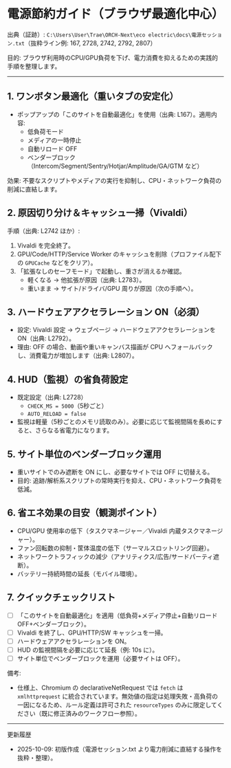 # 電源節約ガイド（ブラウザ最適化中心）

出典（証跡）: `C:\Users\User\Trae\ORCH-Next\eco electric\docs\電源セッション.txt`（抜粋ライン例: 167, 2728, 2742, 2792, 2807）

目的: ブラウザ利用時のCPU/GPU負荷を下げ、電力消費を抑えるための実践的手順を整理します。

---

## 1. ワンボタン最適化（重いタブの安定化）
- ポップアップの「このサイトを自動最適化」を使用（出典: L167）。適用内容:
  - 低負荷モード
  - メディアの一時停止
  - 自動リロード OFF
  - ベンダーブロック（Intercom/Segment/Sentry/Hotjar/Amplitude/GA/GTM など）

効果: 不要なスクリプトやメディアの実行を抑制し、CPU・ネットワーク負荷の削減に直結します。

## 2. 原因切り分け＆キャッシュ一掃（Vivaldi）
手順（出典: L2742 ほか）:
1) Vivaldi を完全終了。
2) GPU/Code/HTTP/Service Worker のキャッシュを削除（プロファイル配下の `GPUCache` などをクリア）。
3) 「拡張なしのセーフモード」で起動し、重さが消えるか確認。
   - 軽くなる → 他拡張が原因（出典: L2783）。
   - 重いまま → サイト/ドライバ/GPU 周りが原因（次の手順へ）。

## 3. ハードウェアアクセラレーション ON（必須）
- 設定: Vivaldi 設定 → ウェブページ → ハードウェアアクセラレーションを ON（出典: L2792）。
- 理由: OFF の場合、動画や重いキャンバス描画が CPU へフォールバックし、消費電力が増加します（出典: L2807）。

## 4. HUD（監視）の省負荷設定
- 既定設定（出典: L2728）
  - `CHECK_MS = 5000`（5秒ごと）
  - `AUTO_RELOAD = false`
- 監視は軽量（5秒ごとのメモリ読取のみ）。必要に応じて監視間隔を長めにすると、さらなる省電力になります。

## 5. サイト単位のベンダーブロック運用
- 重いサイトでのみ遮断を ON にし、必要なサイトでは OFF に切替える。
- 目的: 追跡/解析系スクリプトの常時実行を抑え、CPU・ネットワーク負荷を低減。

## 6. 省エネ効果の目安（観測ポイント）
- CPU/GPU 使用率の低下（タスクマネージャー／Vivaldi 内蔵タスクマネージャー）。
- ファン回転数の抑制・筐体温度の低下（サーマルスロットリング回避）。
- ネットワークトラフィックの減少（アナリティクス/広告/サードパーティ遮断）。
- バッテリー持続時間の延長（モバイル環境）。

## 7. クイックチェックリスト
- [ ] 「このサイトを自動最適化」を適用（低負荷+メディア停止+自動リロードOFF+ベンダーブロック）。
- [ ] Vivaldi を終了し、GPU/HTTP/SW キャッシュを一掃。
- [ ] ハードウェアアクセラレーションを ON。
- [ ] HUD の監視間隔を必要に応じて延長（例: 10s に）。
- [ ] サイト単位でベンダーブロックを運用（必要サイトは OFF）。

備考:
- 仕様上、Chromium の declarativeNetRequest では `fetch` は `xmlhttprequest` に統合されています。無効値の指定は処理失敗・高負荷の一因になるため、ルール定義は許可された `resourceTypes` のみに限定してください（既に修正済みのワークフロー参照）。

---

更新履歴
- 2025-10-09: 初版作成（電源セッション.txt より電力削減に直結する操作を抜粋・整理）。
